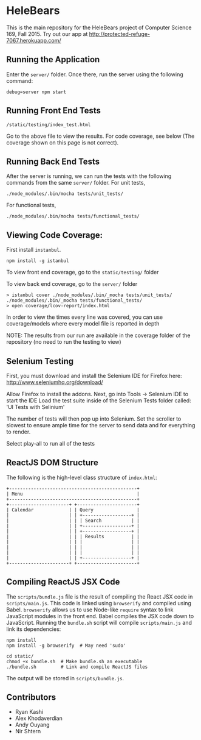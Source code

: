 # HeleBears

This is the main repository for the HeleBears project of Computer Science 169, Fall 2015.
Try out our app at http://protected-refuge-7067.herokuapp.com/

## Running the Application

Enter the `server/` folder. Once there, run the server using the following command:

	debug=server npm start

## Running Front End Tests

	/static/testing/index_test.html

Go to the above file to view the results. For code coverage, see below (The coverage shown on this page is not correct).

## Running Back End Tests

After the server is running, we can run the tests with the following commands from the same `server/` folder. For unit tests,

	./node_modules/.bin/mocha tests/unit_tests/


For functional tests,

	./node_modules/.bin/mocha tests/functional_tests/


## Viewing Code Coverage:

First install `instanbul`.

	npm install -g istanbul

To view front end coverage, go to the `static/testing/` folder

To view back end coverage, go to the `server/` folder

	> istanbul cover ./node_modules/.bin/_mocha tests/unit_tests/  ./node_modules/.bin/_mocha tests/functional_tests/
	> open coverage/lcov-report/index.html

In order to view the times every line was covered, you can use coverage/models where every model file is reported in depth

NOTE: The results from our run are available in the coverage folder of the repository (no need to run the testing to view)

## Selenium Testing
First, you must download and install the Selenium IDE for Firefox here:
http://www.seleniumhq.org/download/

Allow Firefox to install the addons.
Next, go into Tools -> Selenium IDE to start the IDE
Load the test suite inside of the Selenium Tests folder called:
'UI Tests with Selinium'

The number of tests will then pop up into Selenium.
Set the scroller to slowest to ensure ample time for the server to send data and for everything to render.

Select play-all to run all of the tests

## ReactJS DOM Structure

The following is the high-level class structure of `index.html`:

	+-----------------------------------------------+
	| Menu                                          |
	+-----------------------------------------------+
	+----------------------+ +----------------------+
	| Calendar             | | Query                |
	|                      | | +------------------+ |
	|                      | | | Search           | |
	|                      | | +------------------+ |
	|                      | | +------------------+ |
	|                      | | | Results          | |
	|                      | | |                  | |
	|                      | | |                  | |
	|                      | | |                  | |
	|                      | | +------------------+ |
	+----------------------+ +----------------------+

## Compiling ReactJS JSX Code

The `scripts/bundle.js` file is the result of compiling the React JSX code in `scripts/main.js`. This code is linked using `browserify` and compiled using Babel. `browserify` allows us to use Node-like `require` syntax to link JavaScript modules in the front end. Babel compiles the JSX code down to JavaScript. Running the `bundle.sh` script will compile `scripts/main.js` and link its dependencies:

	npm install
	npm install -g browserify  # May need 'sudo'

	cd static/
	chmod +x bundle.sh  # Make bundle.sh an executable
	./bundle.sh         # Link and compile ReactJS files

The output will be stored in `scripts/bundle.js`.

## Contributors

* Ryan Kashi
* Alex Khodaverdian
* Andy Ouyang
* Nir Shtern
